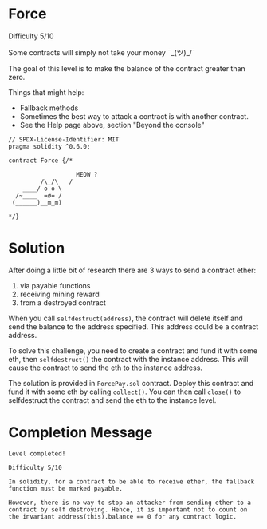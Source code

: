 # Force

Difficulty 5/10

Some contracts will simply not take your money ¯\_(ツ)\_/¯

The goal of this level is to make the balance of the contract greater than zero.

Things that might help:

- Fallback methods
- Sometimes the best way to attack a contract is with another contract.
- See the Help page above, section "Beyond the console"

```Solidity
// SPDX-License-Identifier: MIT
pragma solidity ^0.6.0;

contract Force {/*

                   MEOW ?
         /\_/\   /
    ____/ o o \
  /~____  =ø= /
 (______)__m_m)

*/}
```

# Solution

After doing a little bit of research there are 3 ways to send a contract ether:

1. via payable functions
2. receiving mining reward
3. from a destroyed contract

When you call `selfdestruct(address)`, the contract will delete itself and send the balance to the address specified. This address could be a contract address.

To solve this challenge, you need to create a contract and fund it with some eth, then `selfdestruct()` the contract with the instance address. This will cause the contract to send the eth to the instance address.

The solution is provided in `ForcePay.sol` contract. Deploy this contract and fund it with some eth by calling `collect()`. You can then call `close()` to selfdestruct the contract and send the eth to the instance level.

# Completion Message

```
Level completed!

Difficulty 5/10

In solidity, for a contract to be able to receive ether, the fallback function must be marked payable.

However, there is no way to stop an attacker from sending ether to a contract by self destroying. Hence, it is important not to count on the invariant address(this).balance == 0 for any contract logic.
```

